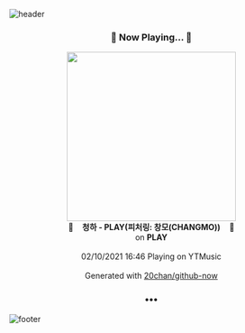 ![header](https://capsule-render.vercel.app/api?type=wave&height=170&section=header&text=Hi.%20I'm%20SHIFT&fontColor=090707&fontAlignX=45&fontAlignY=65&fontSize=100)

<h3 align="center">🎵 Now Playing... 🎵</h3>
<p align="center">
  <a href="https://music.youtube.com/channel/UCpUChkP-KE20GRsyfjU83_g">
    <img width="300" src="https://lh3.googleusercontent.com/WEgqjuasXU9zOgQnejKndtMPG1veEFljehOSretfNRcUw6yRGII3eujlGHbo7cleZRGEx0EmYLdmHy4v">
  </a>
  <br>
  🎵&nbsp&nbsp&nbsp <b>청하 - PLAY(피처링: 창모(CHANGMO))</b> &nbsp&nbsp&nbsp🎵
  <br>
  on <b>PLAY</b>
  
  <br />
  <br />
  02/10/2021 16:46 Playing on YTMusic
  <br />
  <br />
  Generated with <a href="https://github.com/20chan/github-now">20chan/github-now</a>
</p>

<h3 align="center">•••</h3>

![footer](https://capsule-render.vercel.app/api?type=wave&height=150&section=footer)

